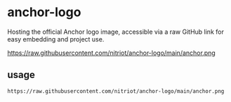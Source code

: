 # anchor-logo
Hosting the official Anchor logo image, accessible via a raw GitHub link for easy embedding and project use.

https://raw.githubusercontent.com/nitriot/anchor-logo/main/anchor.png 

## usage
```https://raw.githubusercontent.com/nitriot/anchor-logo/main/anchor.png```
